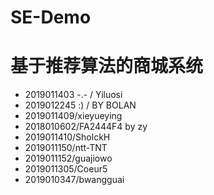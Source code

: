 # SE-Demo
# 基于推荐算法的商城系统
- 2019011403 -.- / Yiluosi
- 2019012245 :) / BY BOLAN
- 2019011409/xieyueying
- 2018010602/FA2444F4 by zy
- 2019011410/SholckH
- 2019011150/ntt-TNT
- 2019011152/guajiowo
- 2019011305/Coeur5
- 2019010347/bwangguai

